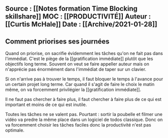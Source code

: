 Source : [[Notes formation Time Blocking skillshare]]
MOC : [[PRODUCTIVITÉ]]
Auteur : [[Curtis McHale]]
Date : [[Archive/2021-01-28]]
---

## Comment priorises ses journées

Quand on priorise, on sacrifie évidemment les tâches qu'on ne fait pas dans l'immédiat. C'est le piège de la [[gratification immédiate]] plutôt que les objectifs long terme. Souvent on veut se faire appeller auteur mais on n'apprécie pas énormément dans l'immédiat de taper sur un clavier.

Si on n'arrive pas à trouver le temps, il faut bloquer le temps à l'avance pour un certain projet long terme. Car quand il s'agit de faire le choix le matin même, on va forcemment privilégier la [[gratification immédiate]].

Il ne faut pas chercher à faire plus, il faut chercher à faire plus de ce qui est important et moins de ce qui est inutile.

Toutes les tâches ne se valent pas. Pourtant : sortir la poubelle et filmer une vidéo va predre la même place dans un logiciel de todos classique. 
Donc on va forcemment choisir les tâches faciles donc la productivité n'est pas optimale.